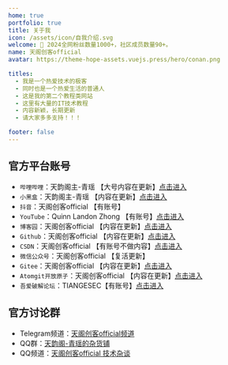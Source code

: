```yaml
---
home: true
portfolio: true
title: 关于我
icon: /assets/icon/自我介绍.svg
welcome: 👋 2024全网粉丝数量1000+，社区成员数量90+。
name: 天阁创客official
avatar: https://theme-hope-assets.vuejs.press/hero/conan.png

titles:
  - 我是一个热爱技术的极客
  - 同时也是一个热爱生活的普通人
  - 这是我的第二个教程类网站
  - 这里有大量的IT技术教程
  - 内容新颖，长期更新
  - 请大家多多支持！！！

footer: false
---
```


## 官方平台账号
- `哔哩哔哩`：天韵阁主-青瑶 【大号内容在更新】[点击进入](https://space.bilibili.com/617633317)
- `小黑盒`：天韵阁主-青瑶 【内容在更新】[点击进入](https://xiaoheihe.cn/app/user/profile/28780634)
- `抖音`：天阁创客official 【有账号】
- `YouTube`：Quinn Landon Zhong 【有账号】[点击进入](https://www.youtube.com/@QuinnLandonZhong)
- `博客园`：天阁创客official 【内容在更新】[点击进入](https://www.cnblogs.com/tiangesec)
- `Github`：天阁创客official 【内容在更新】[点击进入](https://github.com/xxx252525)
- `CSDN`：天阁创客official 【有账号不做内容】[点击进入](https://blog.csdn.net/qq_64349036)
- `微信公众号`：天阁创客official 【复活更新】
- `Gitee`：天阁创客official 【内容在更新】[点击进入](https://gitee.com/TIANGESEC)
- `Atomgit开放原子`：天阁创客official 【内容在更新】[点击进入](https://atomgit.com/xxx252525)
- `吾爱破解论坛`：TIANGESEC【有账号】[点击进入](https://www.52pojie.cn/home.php?mod=space&uid=2257592)

## 官方讨论群
- Telegram频道：[天阁创客official频道](https://t.me/+r5I7EG8TZ2k0YWJl)
- QQ群：[天韵阁-青瑶的杂货铺](https://qm.qq.com/q/uxzAfbb9Uk)
- QQ频道：[天阁创客official 技术杂谈](https://pd.qq.com/s/bo4l1t6jf)